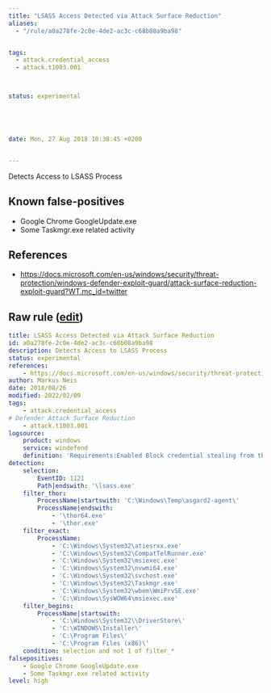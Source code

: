 ```yaml
---
title: "LSASS Access Detected via Attack Surface Reduction"
aliases:
  - "/rule/a0a278fe-2c0e-4de2-ac3c-c68b08a9ba98"


tags:
  - attack.credential_access
  - attack.t1003.001



status: experimental





date: Mon, 27 Aug 2018 10:38:45 +0200


---
```


Detects Access to LSASS Process

<!--more-->


## Known false-positives

* Google Chrome GoogleUpdate.exe
* Some Taskmgr.exe related activity



## References

* https://docs.microsoft.com/en-us/windows/security/threat-protection/windows-defender-exploit-guard/attack-surface-reduction-exploit-guard?WT.mc_id=twitter


## Raw rule ([edit](https://github.com/SigmaHQ/sigma/edit/master/rules/windows/builtin/windefend/win_alert_lsass_access.yml))
```yaml
title: LSASS Access Detected via Attack Surface Reduction
id: a0a278fe-2c0e-4de2-ac3c-c68b08a9ba98
description: Detects Access to LSASS Process
status: experimental
references:
    - https://docs.microsoft.com/en-us/windows/security/threat-protection/windows-defender-exploit-guard/attack-surface-reduction-exploit-guard?WT.mc_id=twitter
author: Markus Neis
date: 2018/08/26
modified: 2022/02/09
tags:
    - attack.credential_access
# Defender Attack Surface Reduction
    - attack.t1003.001
logsource:
    product: windows
    service: windefend
    definition: 'Requirements:Enabled Block credential stealing from the Windows local security authority subsystem (lsass.exe) from Attack Surface Reduction (GUID: 9e6c4e1f-7d60-472f-ba1a-a39ef669e4b2)'
detection:
    selection:
        EventID: 1121
        Path|endswith: '\lsass.exe'
    filter_thor:
        ProcessName|startswith: 'C:\Windows\Temp\asgard2-agent\'
        ProcessName|endswith:
            - '\thor64.exe'
            - '\thor.exe'
    filter_exact:
        ProcessName:
            - 'C:\Windows\System32\atiesrxx.exe'
            - 'C:\Windows\System32\CompatTelRunner.exe'
            - 'C:\Windows\System32\msiexec.exe'
            - 'C:\Windows\System32\nvwmi64.exe'
            - 'C:\Windows\System32\svchost.exe'
            - 'C:\Windows\System32\Taskmgr.exe'
            - 'C:\Windows\System32\wbem\WmiPrvSE.exe'
            - 'C:\Windows\SysWOW64\msiexec.exe'
    filter_begins:
        ProcessName|startswith:
            - 'C:\Windows\System32\\DriverStore\'
            - 'C:\WINDOWS\Installer\'
            - 'C:\Program Files\'
            - 'C:\Program Files (x86)\'
    condition: selection and not 1 of filter_*
falsepositives:
    - Google Chrome GoogleUpdate.exe
    - Some Taskmgr.exe related activity
level: high

```
